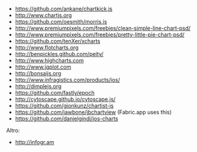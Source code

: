  * https://github.com/ankane/chartkick.js
 * http://www.chartjs.org
 * https://github.com/oesmith/morris.js
 * http://www.premiumpixels.com/freebies/clean-simple-line-chart-psd/
 * http://www.premiumpixels.com/freebies/pretty-little-pie-chart-psd/
 * https://github.com/tenXer/xcharts
 * http://www.flotcharts.org
 * http://benpickles.github.com/peity/
 * http://www.highcharts.com
 * http://www.jqplot.com
 * http://bonsaijs.org
 * http://www.infragistics.com/products/ios/
 * http://dimplejs.org
 * https://github.com/fastly/epoch
 * http://cytoscape.github.io/cytoscape.js/
 * https://github.com/gionkunz/chartist-js
 * https://github.com/jawbone/jbchartview (Fabric.app uses this)
 * https://github.com/danielgindi/ios-charts

Altro:
 * http://infogr.am

